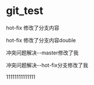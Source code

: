 # git_test

hot-fix 修改了分支内容

hot-fix 修改了分支内容double


冲突问题解决--master修改了我

冲突问题解决--hot-fix分支修改了我

11111111111111
